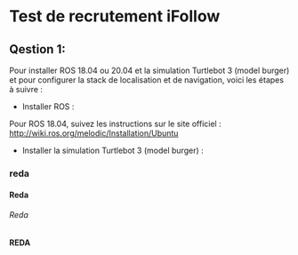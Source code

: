 # Test de recrutement iFollow
## Qestion 1:
Pour installer ROS 18.04 ou 20.04 et la simulation Turtlebot 3 (model burger) et pour configurer la stack de localisation et de navigation, voici les étapes à suivre :

* Installer ROS :

Pour ROS 18.04, suivez les instructions sur le site officiel : http://wiki.ros.org/melodic/Installation/Ubuntu
* Installer la simulation Turtlebot 3 (model burger) :

### reda

#### Reda

###### Reda   

**REDA**
